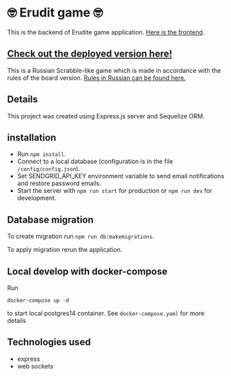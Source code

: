 # :nerd_face: Erudit game :nerd_face:

This is the backend of Erudite game application.
[Here is the frontend](https://github.com/Ksinia/erudite-client).

## [Check out the deployed version here!](https://erudit.netlify.app)

This is a Russian Scrabble-like game which is made in accordance with the rules of the board version.
[Rules in Russian can be found here.](https://www.mosigra.ru/image/data/mosigra.product.other/399/712/erudit.pdf)

## Details

This project was created using Express.js server and Sequelize ORM.

## installation

- Run `npm install`.
- Connect to a local database (configuration is in the file `/config/config.json`).
- Set SENDGRID_API_KEY environment variable to send email notifications and restore password emails.
- Start the server with `npm run start` for production or `npm run dev` for development.

## Database migration

To create migration run `npm run db:makemigrations`.

To apply migration rerun the application.

## Local develop with docker-compose

Run

```
docker-compose up -d 
```

to start local postgres14 container. See `docker-compose.yaml` for more details

## Technologies used

- express
- web sockets
